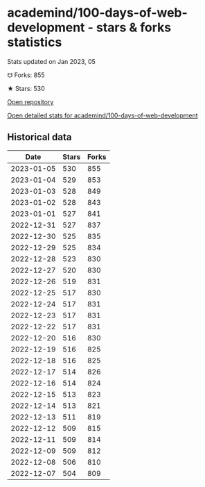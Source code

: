 # academind/100-days-of-web-development - stars & forks statistics

Stats updated on Jan 2023, 05

☋ Forks: 855

★ Stars: 530

[Open repository](https://github.com/academind/100-days-of-web-development)

[Open detailed stats for academind/100-days-of-web-development](https://reviewgithub.com/rep/academind/100-days-of-web-development)

## Historical data
| Date | Stars | Forks |
|------|-------|-------|
| 2023-01-05 | 530 | 855 | 
| 2023-01-04 | 529 | 853 | 
| 2023-01-03 | 528 | 849 | 
| 2023-01-02 | 528 | 843 | 
| 2023-01-01 | 527 | 841 | 
| 2022-12-31 | 527 | 837 | 
| 2022-12-30 | 525 | 835 | 
| 2022-12-29 | 525 | 834 | 
| 2022-12-28 | 523 | 830 | 
| 2022-12-27 | 520 | 830 | 
| 2022-12-26 | 519 | 831 | 
| 2022-12-25 | 517 | 830 | 
| 2022-12-24 | 517 | 831 | 
| 2022-12-23 | 517 | 831 | 
| 2022-12-22 | 517 | 831 | 
| 2022-12-20 | 516 | 830 | 
| 2022-12-19 | 516 | 825 | 
| 2022-12-18 | 516 | 825 | 
| 2022-12-17 | 514 | 826 | 
| 2022-12-16 | 514 | 824 | 
| 2022-12-15 | 513 | 823 | 
| 2022-12-14 | 513 | 821 | 
| 2022-12-13 | 511 | 819 | 
| 2022-12-12 | 509 | 815 | 
| 2022-12-11 | 509 | 814 | 
| 2022-12-09 | 509 | 812 | 
| 2022-12-08 | 506 | 810 | 
| 2022-12-07 | 504 | 809 | 

